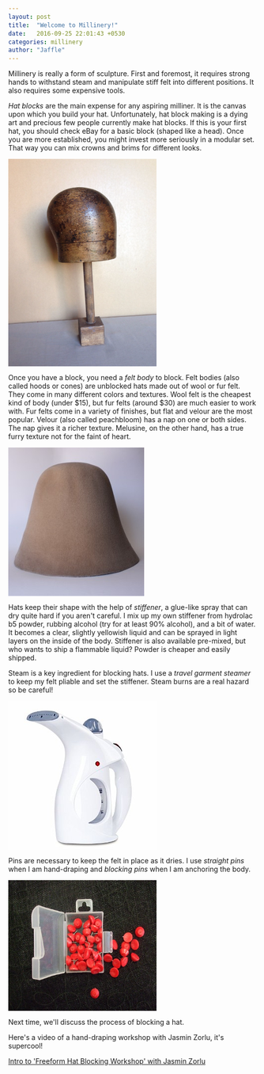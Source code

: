```yaml
---
layout: post
title:  "Welcome to Millinery!"
date:   2016-09-25 22:01:43 +0530
categories: millinery
author: "Jaffle"
---
```

<p>Millinery is really a form of sculpture.  First and foremost, it requires strong hands to withstand steam and manipulate stiff felt into different positions. It also requires some expensive tools.</p>

<p><i>Hat blocks</i> are the main expense for any aspiring milliner.  It is the canvas upon which you build your hat.  Unfortunately, hat block making is a dying art and precious few people currently make hat blocks.  If this is your first hat, you should check eBay for a basic block (shaped like a head).  Once you are more established, you might invest more seriously in a modular set. That way you can mix crowns and brims for different looks.</p> 

<img src="/images/blankblock.jpg" alt="basic hat block" width="300" height="419" align="center">

<p>Once you have a block, you need a <i>felt body</i> to block.  Felt bodies (also called hoods or cones) are unblocked hats made out of wool or fur felt.  They come in many different colors and textures.  Wool felt is the cheapest kind of body (under $15), but fur felts (around $30) are much easier to work with.  Fur felts come in a variety of finishes, but flat and velour are the most popular.  Velour (also called peachbloom) has a nap on one or both sides.  The nap gives it a richer texture.  Melusine, on the other hand, has a true furry texture not for the faint of heart.</p>

<img src="/images/felthood1.jpg" alt="felt body" width="275" height="300" align="center">

<p>Hats keep their shape with the help of <i>stiffener</i>, a glue-like spray that can dry quite hard if you aren't careful.  I mix up my own stiffener from hydrolac b5 powder, rubbing alcohol (try for at least 90% alcohol), and a bit of water.  It becomes a clear, slightly yellowish liquid and can be sprayed in light layers on the inside of the body.  Stiffener is also available pre-mixed, but who wants to ship a flammable liquid?  Powder is cheaper and easily shipped.</p>

<p>Steam is a key ingredient for blocking hats.  I use a <i>travel garment steamer</i> to keep my felt pliable and set the stiffener.  Steam burns are a real hazard so be careful!</p>

<img src="/images/garmentsteamer.jpg" alt="garment steamer" width="300" height="300" align="center">

<p>Pins are necessary to keep the felt in place as it dries.  I use <i>straight pins</i> when I am hand-draping and <i>blocking pins</i> when I am anchoring the body.</p>  

<img src="/images/blockingpins.jpg" alt="blocking pins" width="300" height="264" align="center">

<p>Next time, we'll discuss the process of blocking a hat.</p>

<p> Here's a video of a hand-draping workshop with Jasmin Zorlu, it's supercool!</p>

<a class="embedly-card" href="https://www.youtube.com/watch?v=-Nj0bBbkBA8">Intro to 'Freeform Hat Blocking Workshop' with Jasmin Zorlu</a>
<script async src="//cdn.embedly.com/widgets/platform.js" charset="UTF-8"></script>